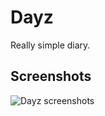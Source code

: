 # Dayz

Really simple diary.

## Screenshots

![Dayz screenshots](http://tardis1.tinygrab.com/grabs/9850fdfb4b86b49e218b8ab1a3405c9f0b7ea8a459.png "Dayz screenshots")
